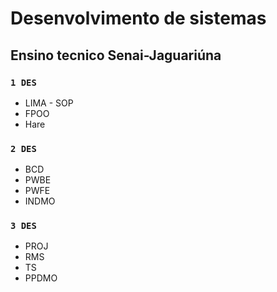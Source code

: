 # Desenvolvimento de sistemas 

## Ensino tecnico Senai-Jaguariúna

### `1 DES`
- LIMA - SOP
- FPOO
- Hare
### `2 DES`
- BCD
- PWBE
- PWFE
- INDMO
### `3 DES`
- PROJ
- RMS
- TS
- PPDMO
